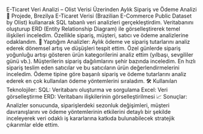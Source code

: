 E-Ticaret Veri Analizi – Olist Verisi Üzerinden Aylık Sipariş ve Ödeme Analizi
🎯 Projede, Brezilya E-Ticaret Verisi (Brazilian E-Commerce Public Dataset by Olist) kullanarak SQL tabanlı veri analizleri gerçekleştirdim. Veritabanını oluşturup ERD (Entity Relationship Diagram) ile görselleştirerek temel ilişkileri inceledim. Özellikle sipariş, müşteri, satıcı ve ödeme analizlerine odaklandım.
🚀 Yaptığım Analizler:
Aylık ödeme ve sipariş tutarlarını analiz ederek dönemsel artış ve düşüşleri tespit ettim.
Özel günlerde sipariş yoğunluğu artışı gösteren ürün kategorilerini analiz ettim (yılbaşı, sevgililer günü vb.).
Müşterilerin sipariş dağılımlarını şehir bazında inceledim.
En hızlı sipariş teslim eden satıcılar ve bu satıcıların ürün değerlendirmelerini inceledim.
Ödeme tipine göre başarılı sipariş ve ödeme tutarlarını analiz ederek en çok kullanılan ödeme yöntemlerini sıraladım.
🛠 Kullanılan Teknolojiler:
SQL: Veritabanı oluşturma ve sorgulama
Excel: Veri görselleştirme
ERD: Veritabanı ilişkilerinin görselleştirilmesi
📈 Sonuçlar: Analizler sonucunda, siparişlerdeki sezonluk değişimleri, müşteri davranışlarını ve ödeme yöntemlerinin etkilerini detaylı bir şekilde inceleyerek veri odaklı iş kararlarına katkıda bulunabilecek stratejik çıkarımlar elde ettim.
